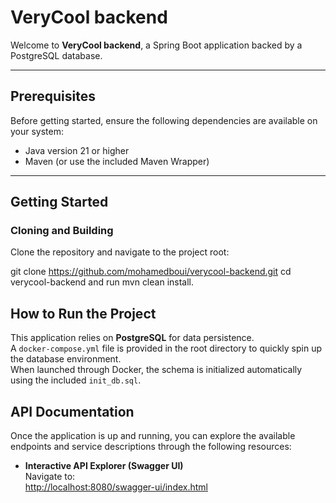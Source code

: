  # VeryCool backend

Welcome to **VeryCool backend**, a Spring Boot application backed by a PostgreSQL database.

---

## Prerequisites

Before getting started, ensure the following dependencies are available on your system:

- Java version 21 or higher
- Maven (or use the included Maven Wrapper)

---

## Getting Started

### Cloning and Building

Clone the repository and navigate to the project root:

git clone https://github.com/mohamedboui/verycool-backend.git
cd verycool-backend and run mvn clean install.

## How to Run the Project

This application relies on **PostgreSQL** for data persistence.  
A `docker-compose.yml` file is provided in the root directory to quickly spin up the database environment.  
When launched through Docker, the schema is initialized automatically using the included `init_db.sql`.
## API Documentation

Once the application is up and running, you can explore the available endpoints and service descriptions through the following resources:

- **Interactive API Explorer (Swagger UI)**  
  Navigate to:  
  [http://localhost:8080/swagger-ui/index.html](http://localhost:8080/swagger-ui/index.html)





